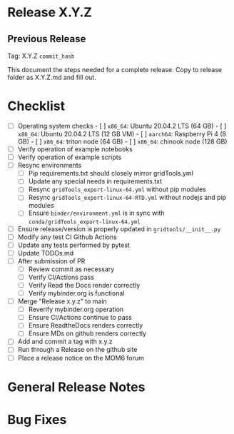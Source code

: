<!-- DEPLOYMENT TEMPLATE -->

# Release X.Y.Z

## Previous Release

Tag: X.Y.Z `commit_hash`

This document the steps needed for a complete release.  Copy to
release folder as X.Y.Z.md and fill out.

# Checklist

 - [ ] Operating system checks
        - [ ] `x86_64`: Ubuntu 20.04.2 LTS (64 GB)
        - [ ] `x86_64`: Ubuntu 20.04.2 LTS (12 GB VM)
        - [ ] `aarch64`: Raspberry Pi 4 (8 GB)
        - [ ] `x86_64`: triton node (64 GB)
        - [ ] `x86_64`: chinook node (128 GB)
 - [ ] Verify operation of example notebooks
 - [ ] Verify operation of example scripts
 - [ ] Resync environments
   - [ ] Pip requirements.txt should closely mirror gridTools.yml
   - [ ] Update any special needs in requirements.txt
   - [ ] Resync `gridTools_export-linux-64.yml` without pip modules
   - [ ] Resync `gridTools_export-linux-64-RTD.yml` without nodejs and pip modules
   - [ ] Ensure `binder/environment.yml` is in sync
         with `conda/gridTools_export-linux-64.yml`
 - [ ] Ensure release/version is properly updated in `gridtools/__init__.py`
 - [ ] Modify any test CI Github Actions
 - [ ] Update any tests performed by pytest
 - [ ] Update TODOs.md
 - [ ] After submission of PR
   - [ ] Review commit as necessary
   - [ ] Verify CI/Actions pass
   - [ ] Verify Read the Docs render correctly
   - [ ] Verify mybinder.org is functional
 - [ ] Merge "Release x.y.z" to main
   - [ ] Reverify mybinder.org operation
   - [ ] Ensure CI/Actions continue to pass
   - [ ] Ensure ReadtheDocs renders correctly
   - [ ] Ensure MDs on github renders correctly
 - [ ] Add and commit a tag with x.y.z
 - [ ] Run through a Release on the github site
 - [ ] Place a release notice on the MOM6 forum

# General Release Notes

# Bug Fixes
